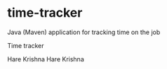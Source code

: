 # time-tracker
Java (Maven) application for tracking time on the job

Time tracker

Hare Krishna Hare Krishna 

